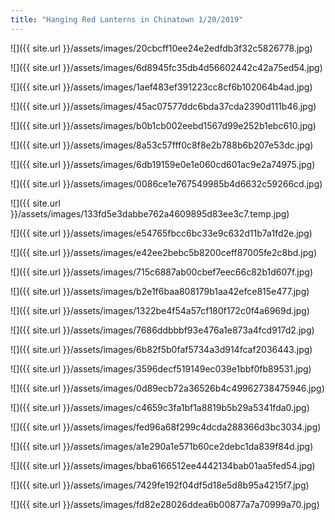 ```yaml
---
title: "Hanging Red Lanterns in Chinatown 1/20/2019"
---
```


![]({{ site.url }}/assets/images/20cbcff10ee24e2edfdb3f32c5826778.jpg)

![]({{ site.url }}/assets/images/6d8945fc35db4d56602442c42a75ed54.jpg)

![]({{ site.url }}/assets/images/1aef483ef391223cc8cf6b102064b4ad.jpg)

![]({{ site.url }}/assets/images/45ac07577ddc6bda37cda2390d111b46.jpg)

![]({{ site.url }}/assets/images/b0b1cb002eebd1567d99e252b1ebc610.jpg)

![]({{ site.url }}/assets/images/8a53c57fff0c8f8e2b788b6b207e53dc.jpg)

![]({{ site.url }}/assets/images/6db19159e0e1e060cd601ac9e2a74975.jpg)

![]({{ site.url }}/assets/images/0086ce1e767549985b4d6632c59266cd.jpg)

![]({{ site.url }}/assets/images/133fd5e3dabbe762a4609895d83ee3c7.temp.jpg)

![]({{ site.url }}/assets/images/e54765fbcc6bc33e9c632d11b7a1fd2e.jpg)

![]({{ site.url }}/assets/images/e42ee2bebc5b8200ceff87005fe2c8bd.jpg)

![]({{ site.url }}/assets/images/715c6887ab00cbef7eec66c82b1d607f.jpg)

![]({{ site.url }}/assets/images/b2e1f6baa808179b1aa42efce815e477.jpg)

![]({{ site.url }}/assets/images/1322be4f54a57cf180f172c0f4a6969d.jpg)

![]({{ site.url }}/assets/images/7686ddbbbf93e476a1e873a4fcd917d2.jpg)

![]({{ site.url }}/assets/images/6b82f5b0faf5734a3d914fcaf2036443.jpg)

![]({{ site.url }}/assets/images/3596decf519149ec039e1bbf0fb89531.jpg)

![]({{ site.url }}/assets/images/0d89ecb72a36526b4c49962738475946.jpg)

![]({{ site.url }}/assets/images/c4659c3fa1bf1a8819b5b29a5341fda0.jpg)

![]({{ site.url }}/assets/images/fed96a68f299c4dcda288366d3bc3034.jpg)

![]({{ site.url }}/assets/images/a1e290a1e571b60ce2debc1da839f84d.jpg)

![]({{ site.url }}/assets/images/bba6166512ee4442134bab01aa5fed54.jpg)

![]({{ site.url }}/assets/images/7429fe192f04df5d18e5d8b95a4215f7.jpg)

![]({{ site.url }}/assets/images/fd82e28026ddea6b00877a7a70999a70.jpg)
